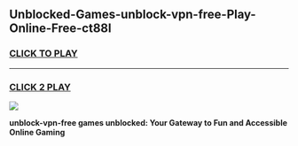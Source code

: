 
## Unblocked-Games-unblock-vpn-free-Play-Online-Free-ct88l
<h3>
<a href="https://premium76.site?title=unblock-vpn-free&ref=26A">CLICK TO PLAY</a></h3>
<hr>

<h3>
<a href="https://premium76.site?title=unblock-vpn-free&ref=26A">CLICK 2 PLAY</a>
  
</h3>

<a href="https://premium76.site?title=unblock-vpn-free&ref=26A"><img src="https://clearcache.store/games.png"></a>


**unblock-vpn-free games unblocked: Your Gateway to Fun and Accessible Online Gaming**
